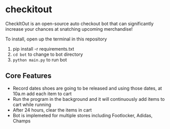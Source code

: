 # checkitout
CheckItOut is an open-source auto checkout bot that can significantly increase your chances at snatching upcoming merchandise!

To install, open up the terminal in this repository
1) pip install -r requirements.txt
2) `cd bot` to change to bot directory
3) `python main.py` to run bot

## Core Features
- Record dates shoes are going to be released and using those dates, at 10a.m add each item to cart
- Run the program in the background and it will continuously add items to cart while running
- After 24 hours, clear the items in cart
- Bot is implemeted for multiple stores including Footlocker, Adidas, Champs